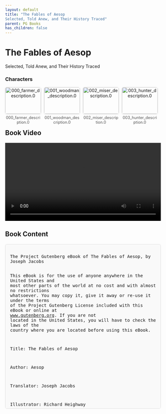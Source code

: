 ```yaml
---
layout: default
title: "The Fables of Aesop
Selected, Told Anew, and Their History Traced"
parent: PG Books
has_children: false
---
```



<style>
.image-gallery {
  display: flex;
  flex-wrap: wrap;
  justify-content: space-between;
  margin-bottom: 20px;
}

.image-row {
  display: flex;
  justify-content: flex-start;
  width: 100%;
  margin-bottom: 20px;
}

.image-item {
  width: 23%;
  margin-right: 2%;
  text-align: center;
}

.image-item:last-child {
  margin-right: 0;
}

.image-item img {
  width: 100%;
  height: auto;
  object-fit: cover;
  border-radius: 5px;
  box-shadow: 0 2px 4px rgba(0,0,0,0.1);
}

.image-item p {
  margin-top: 5px;
  font-size: 0.9em;
  color: #555;
}

.video-container {
  margin: 20px 0;
}

.book-content {
  max-height: 500px;
  overflow-y: auto;
  padding: 15px;
  border: 1px solid #ddd;
  border-radius: 5px;
  background-color: #f9f9f9;
  font-family: monospace;
  white-space: pre-wrap;
  margin-top: 20px;
}
</style>


# The Fables of Aesop
Selected, Told Anew, and Their History Traced

<h3>Characters</h3>
<div class="image-gallery">
<div class="image-row">
  <div class="image-item">
    <img src="../results/The Fables of Aesop
Selected, Told Anew, and Their History Traced/characters/000_farmer_description.0.png" alt="000_farmer_description.0">
    <p>000_farmer_description.0</p>
  </div>
  <div class="image-item">
    <img src="../results/The Fables of Aesop
Selected, Told Anew, and Their History Traced/characters/001_woodman_description.0.png" alt="001_woodman_description.0">
    <p>001_woodman_description.0</p>
  </div>
  <div class="image-item">
    <img src="../results/The Fables of Aesop
Selected, Told Anew, and Their History Traced/characters/002_miser_description.0.png" alt="002_miser_description.0">
    <p>002_miser_description.0</p>
  </div>
  <div class="image-item">
    <img src="../results/The Fables of Aesop
Selected, Told Anew, and Their History Traced/characters/003_hunter_description.0.png" alt="003_hunter_description.0">
    <p>003_hunter_description.0</p>
  </div>
</div>
</div>


<h2>Book Video</h2>
<div class="video-container">
  <video controls width="100%">
    <source src="../videos/The Fables of Aesop
Selected, Told Anew, and Their History Traced.mp4" type="video/mp4">
    Your browser does not support the video tag.
  </video>
</div>


## Book Content

<div class="book-content">
﻿The Project Gutenberg eBook of The Fables of Aesop, by Joseph Jacobs

This eBook is for the use of anyone anywhere in the United States and
most other parts of the world at no cost and with almost no restrictions
whatsoever. You may copy it, give it away or re-use it under the terms
of the Project Gutenberg License included with this eBook or online at
www.gutenberg.org. If you are not located in the United States, you
will have to check the laws of the country where you are located before
using this eBook.

Title: The Fables of Aesop

Author: Aesop

Translator: Joseph Jacobs

Illustrator: Richard Heighway

Release Date: March 8, 1992 [eBook #28]
[Most recently updated: October 25, 2021]

Language: English

Character set encoding: UTF-8


*** START OF THE PROJECT GUTENBERG EBOOK THE FABLES OF AESOP ***

[Illustration]




The Fables of Aesop

SELECTED, TOLD ANEW
AND
THEIR HISTORY TRACED

By
JOSEPH JACOBS

DONE INTO PICTURES
BY
RICHARD HEIGHWAY

LONDON
MACMILLAN & CO.
& NEW YORK
1894
_All rights reserved_




To
PROF. F.J. CHILD
OF HARVARD




Contents

 PREFACE
 A SHORT HISTORY OF THE ÆSOPIC FABLE
 The Cock and the Pearl
 The Wolf and the Lamb
 The Dog and the Shadow
 The Lion’s Share
 The Wolf and the Crane
 The Man and the Serpent
 The Town Mouse and the Country Mouse
 The Fox and the Crow
 The Sick Lion
 The Ass and the Lapdog
 The Lion and the Mouse
 The Swallow and the Other Birds
 The Frogs Desiring a King
 The Mountains in Labour
 The Hares and the Frogs
 The Wolf and the Kid
 The Woodman and the Serpent
 The Bald Man and the Fly
 The Fox and the Stork
 The Fox and the Mask
 The Jay and the Peacock
 The Frog and the Ox
 Androcles
 The Bat, the Birds, and the Beasts
 The Hart and the Hunter
 The Serpent and the File
 The Man and the Wood
 The Dog and the Wolf
 The Belly and the Members
 The Hart in the Ox-Stall
 The Fox and the Grapes
 The Horse, Hunter, and Stag
 The Peacock and Juno
 The Fox and the Lion
 The Lion and the Statue
 The Ant and the Grasshopper
 The Tree and the Reed
 The Fox and the Cat
 The Wolf in Sheep’s Clothing
 The Dog in the Manger
 The Man and the Wooden God
 The Fisher
 The Shepherd’s Boy
 The Young Thief and His Mother
 The Man and His Two Wives
 The Nurse and the Wolf
 The Tortoise and the Birds
 The Two Crabs
 The Ass in the Lion’s Skin
 The Two Fellows and the Bear
 The Two Pots
 The Four Oxen and the Lion
 The Fisher and the Little Fish
 Avaricious and Envious
 The Crow and the Pitcher
 The Man and the Satyr
 The Goose With the Golden Eggs
 The Labourer and the Nightingale
 The Fox, the Cock, and the Dog
 The Wind and the Sun
 Hercules and the Waggoner
 The Man, the Boy, and the Donkey
 The Miser and His Gold
 The Fox and the Mosquitoes
 The Fox Without a Tail
 The One-Eyed Doe
 Belling the Cat
 The Hare and the Tortoise
 The Old Man and Death
 The Hare With Many Friends
 The Lion in Love
 The Bundle of Sticks
 The Lion, the Fox, and the Beasts
 The Ass’s Brains
 The Eagle and the Arrow
 The Milkmaid and Her Pail
 The Cat-Maiden
 The Horse and the Ass
 The Trumpeter Taken Prisoner
 The Buffoon and the Countryman
 The Old Woman and the Wine-Jar
 The Fox and the Goat




PREFACE


It is difficult to say what are and what are not the Fables of Æsop.
Almost all the fables that have appeared in the Western world have been
sheltered at one time or another under the shadow of that name. I could
at any rate enumerate at least seven hundred which have appeared in
English in various books entitled _Æsop’s Fables_. L’Estrange’s
collection alone contains over five hundred. In the struggle for
existence among all these a certain number stand out as being the most
effective and the most familiar. I have attempted to bring most of
these into the following pages.

There is no fixed text even for the nucleus collection contained in
this book. Æsop himself is so shadowy a figure that we might almost be
forgiven if we held, with regard to him, the heresy of Mistress
Elizabeth Prig. What we call his fables can in most cases be traced
back to the fables of other people, notably of Phædrus and Babrius. It
is usual to regard the Greek Prose Collections, passing under the name
of Æsop, as having greater claims to the eponymous title; but modern
research has shown that these are but medieval prosings of Babrius’s
verse. I have therefore felt at liberty to retell the fables in such a
way as would interest children, and have adopted from the various
versions that which seemed most suitable in each case, telling the
fable anew in my own way.

Much has been learnt during the present century about the history of
the various apologues that walk abroad under the name of “Æsop.” I have
attempted to bring these various lines of research together in the
somewhat elaborate introductory volume which I wrote to accompany my
edition of Caxton’s _Æsop_, published by Mr. Nutt in his _Bibliothèque
de Carabas_. I have placed in front of the present version of the
“Fables,” by kind permission of Mr. Nutt, the short abstract of my
researches in which I there summed up the results of that volume. I
must accompany it, here as there, by a warning to the reader, that for
a large proportion of the results thus reached I am myself responsible;
but I am happy to say that many of them have been accepted by the
experts in America, France, and Germany, who have done me the honour to
consider my researches. Here, in England, there does not seem to be
much interest in this class of work, and English scholars, for the most
part, are content to remain in ignorance of the methods and results of
literary history.

I have attached to the “Fables” in the obscurity of small print at the
end a series of notes, summing up what is known as to the _provenance_
of each fable. Here, again, I have tried to put in shorter and more
readable form the results of my researches in the volume to which I
have already referred. For more detailed information I must refer to
the forty closely-printed pages (vol. i. pp. 225-268) which contain the
bibliography of the Fables.

JOSEPH JACOBS.




A SHORT HISTORY OF THE ÆSOPIC FABLE


Most nations develop the Beast-Tale as part of their folk-lore, some go
further and apply it to satiric purposes, and a few nations afford
isolated examples of the shaping of the Beast-Tale to teach some moral
truth by means of the Fable properly so called.[1] But only two peoples
independently made this a general practice. Both in Greece[2] and in
India we find in the earliest literature such casual and frequent
mention of Fables as seems to imply a body of Folk-Fables current among
the people. And in both countries special circumstances raised the
Fable from folklore into literature. In Greece, during the epoch of the
Tyrants, when free speech was dangerous, the Fable was largely used for
political purposes. The inventor of this application or the most
prominent user of it was one Æsop, a slave at Samos whose name has ever
since been connected with the Fable. All that we know about him is
contained in a few lines of Herodotus: that he flourished 550 B.C.; was
killed in accordance with a Delphian oracle; and that _wergild_ was
claimed for him by the grandson of his master, Iadmon. When free speech
was established in the Greek democracies, the custom of using Fables in
harangues was continued and encouraged by the rhetoricians, while the
mirth-producing qualities of the Fable caused it to be regarded as fit
subject of after-dinner conversation along with other jests of a
broader kind (“Milesian,” “Sybaritic”). This habit of regarding the
Fable as a form of the Jest intensified the tendency to connect it with
a well-known name as in the case of our Joe Miller. About 300 B.C.
Demetrius Phalereus, whilom tyrant of Athens and founder of the
Alexandria Library, collected together all the Fables he could find
under the title of _Assemblies of Æsopic Tales_ (Λόγων Αἰσωπείων
συναγωγαι). This collection, running probably to some 200 Fables, after
being interpolated and edited by the Alexandrine grammarians, was
turned into neat Latin iambics by Phædrus, a Greek freedman of Augustus
in the early years of the Christian era. As the modern Æsop is mainly
derived from Phædrus, the answer to the question “Who wrote Æsop?” is
simple : “Demetrius of Phaleron.”[3]

 [1] _E.g._ Jotham’s Fable, Judges ix., and that of Menenius Agrippa in
 Livy, seem to be quite independent of either Greek or Indian
 influence. But one fable does not make Fable.


 [2] Only about twenty fables, however, are known in Greece before
 Phædrus, 30 A.D. See my Caxton’s _Æsop_ vol. i. pp. 26–29, for a
 complete enumeration.


 [3] For this statement and what follows a reference to the Pedigree of
 the Fables on p. 196 will be found useful.


In India the great ethical reformer, Sakyamuni, the Buddha, initiated
(or adopted from the Brahmins) the habit of using the Beast-Tale for
moral purposes, or, in other words, transformed it into the Fable
proper. A collection of these seems to have existed previously and
independently, in which the Fables were associated with the name of a
mythical sage, Kasyâpa. These were appropriated by the early Buddhists
by the simple expedient of making Kasyâpa the immediately preceding
incarnation of the Buddha. A number of his _itihâsas_ or Tales were
included in the sacred Buddhistic work containing the _Jātakas_ or
previous-births of the Buddha, in some of which the Bodisat (or future
Buddha) appears as one of the Dramatis Personæ of the Fables; the
Crane, _e.g._, in our _Wolf and Crane_ being one of the incarnations of
the Buddha. So, too, the Lamb of our _Wolf and Lamb_ was once Buddha;
it was therefore easy for him—so the Buddhists thought—to remember and
tell these Fables as incidents of his former careers. It is obvious
that the whole idea of a Fable as an anecdote about a man masquerading
in the form of a beast could most easily arise and gain currency where
the theory of transmigration was vividly credited.

The Fables of Kasyâpa, or ...

[Content truncated for display]
</div>
